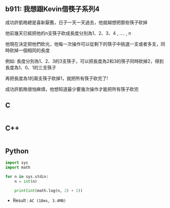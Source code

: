 ## b911: 我想跟Kevin借筷子系列4
成功許凱皓總是喜新厭舊，日子一天一天過去，他就越想把那些筷子砍掉

他前幾天已經把他的n支筷子砍成長度分別為1、2、3、4 , .... , n

他現在決定把他們砍光，他每一次操作可以從剩下的筷子中挑選一支或者多支，同時砍掉一個相同的長度

例如: 長度分別為1、2、3的3支筷子，可以把長度為2和3的筷子同時砍掉2，得到長度為1、0、1的三支筷子

再把長度為1的兩支筷子砍掉1，就把所有筷子砍完了!

 

成功許凱皓很怕麻煩，他想知道最少要幾次操作才能把所有筷子砍完

## C
```C

```

## C++
```C++

```

## Python
```python
import sys
import math

for n in sys.stdin:
    n = int(n)

    print(int(math.log(n, 2) + 1))
```
 * Result : `AC (18ms, 3.4MB)`
